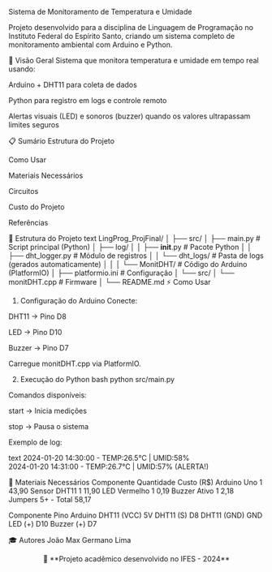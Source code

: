 Sistema de Monitoramento de Temperatura e Umidade

Projeto desenvolvido para a disciplina de Linguagem de Programação no Instituto Federal do Espírito Santo, criando um sistema completo de monitoramento ambiental com Arduino e Python.

📌 Visão Geral
Sistema que monitora temperatura e umidade em tempo real usando:

Arduino + DHT11 para coleta de dados

Python para registro em logs e controle remoto

Alertas visuais (LED) e sonoros (buzzer) quando os valores ultrapassam limites seguros

📋 Sumário
Estrutura do Projeto

Como Usar

Materiais Necessários

Circuitos

Custo do Projeto

Referências

📂 Estrutura do Projeto
text
LingProg_ProjFinal/
│
├── src/
│   ├── main.py                 # Script principal (Python)
│   ├── log/
│   │   ├── __init__.py         # Pacote Python
│   │   ├── dht_logger.py       # Módulo de registros
│   │   └── dht_logs/           # Pasta de logs (gerados automaticamente)
│   │
│   └── MonitDHT/               # Código do Arduino (PlatformIO)
│       ├── platformio.ini      # Configuração
│       └── src/
│           └── monitDHT.cpp    # Firmware
│
└── README.md
⚡ Como Usar
1. Configuração do Arduino
Conecte:

DHT11 → Pino D8

LED → Pino D10

Buzzer → Pino D7

Carregue monitDHT.cpp via PlatformIO.

2. Execução do Python
bash
python src/main.py

Comandos disponíveis:

start → Inicia medições

stop → Pausa o sistema

Exemplo de log:

text
2024-01-20 14:30:00 - TEMP:26.5°C | UMID:58%  
2024-01-20 14:31:00 - TEMP:26.7°C | UMID:57% (ALERTA!)

🔧 Materiais Necessários
Componente	Quantidade	Custo (R$)
Arduino Uno	1	43,90
Sensor DHT11	1	11,90
LED Vermelho	1	0,19
Buzzer Ativo	1	2,18
Jumpers	5+	-
Total		58,17

Componente	Pino Arduino
DHT11 (VCC)	5V
DHT11 (S)	D8
DHT11 (GND)	GND
LED (+)	D10
Buzzer (+)	D7

🎓 Autores
João Max Germano Lima

<p align="center"> 🚀 **Projeto acadêmico desenvolvido no IFES - 2024** </p>
